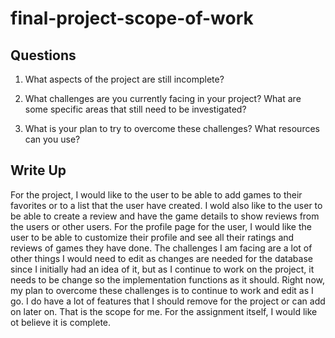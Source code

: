 # final-project-scope-of-work

## Questions

1. What aspects of the project are still incomplete?

2. What challenges are you currently facing in your project? What are some specific areas that still need to be investigated?

3. What is your plan to try to overcome these challenges? What resources can you use?

## Write Up

<!--- Final project write up goes here --->

For the project, I would like to the user to be able to add games to their favorites or to a list that the user have created. I wold also like to the user to be able to create a review and have the game details to show reviews from the users or other users. For the profile page for the user, I would like the user to be able to customize their profile and see all their ratings and reviews of games they have done. The challenges I am facing are a lot of other things I would need to edit as changes are needed for the database since I initially had an idea of it, but as I continue to work on the project, it needs to be change so the implementation functions as it should. Right now, my plan to overcome these challenges is to continue to work and edit as I go. I do have a lot of features that I should remove for the project or can add on later on. That is the scope for me. For the assignment itself, I would like ot believe it is complete.
